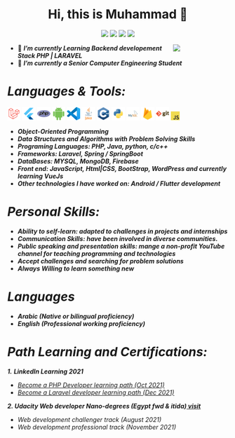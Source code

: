<h1 align="center">Hi, this is Muhammad 👋</h1>
<p align="center">
    <a href="https://www.linkedin.com/in/muhammad-salah-4a749018b/"><img src="https://img.shields.io/badge/LinkedIn-Contact-blue"/></a>
    <a href="https://www.youtube.com/channel/UCnVzhpqu7gFn_1ycHyI9ofA"><img src="https://img.shields.io/badge/Youtube-Contact-red"/></a>
    <a href="https://www.hackerrank.com/mo_sala7"><img src="https://img.shields.io/badge/HackerRank-Follow-green"/></a>
    <a href="https://www.facebook.com/profile.php?id=100004219846601"><img src="https://img.shields.io/badge/Facebook-Contact-blue"/></a>
  </p>

  <img src="https://github.com/mohamedabusrea/mohamedabusrea/blob/master/profile-img.png" align="right" width="25%"/>

- 🔭 **_I’m currently Learning Backend developement Stack PHP | LARAVEL_**
- 🌱 **_I’m currently a Senior Computer Engineering Student_**

# _Languages & Tools:_

<code><img height="30" src="https://raw.githubusercontent.com/github/explore/80688e429a7d4ef2fca1e82350fe8e3517d3494d/topics/laravel/laravel.png"></code>
<code><img height="30" src="https://raw.githubusercontent.com/github/explore/80688e429a7d4ef2fca1e82350fe8e3517d3494d/topics/flutter/flutter.png"></code>
<code><img height="30" src="https://raw.githubusercontent.com/github/explore/80688e429a7d4ef2fca1e82350fe8e3517d3494d/topics/php/php.png"></code>
<code><img height="30" src="https://raw.githubusercontent.com/github/explore/80688e429a7d4ef2fca1e82350fe8e3517d3494d/topics/android/android.png"></code>
<code><img height="30" src="https://raw.githubusercontent.com/github/explore/80688e429a7d4ef2fca1e82350fe8e3517d3494d/topics/visual-studio-code/visual-studio-code.png"></code>
<code><img height="30" src="https://raw.githubusercontent.com/github/explore/80688e429a7d4ef2fca1e82350fe8e3517d3494d/topics/java/java.png"></code>
<code><img height="30" src="https://raw.githubusercontent.com/github/explore/80688e429a7d4ef2fca1e82350fe8e3517d3494d/topics/cpp/cpp.png"></code>
<code><img height="30" src="https://raw.githubusercontent.com/github/explore/80688e429a7d4ef2fca1e82350fe8e3517d3494d/topics/python/python.png"></code>
<code><img height="30" src="https://raw.githubusercontent.com/github/explore/80688e429a7d4ef2fca1e82350fe8e3517d3494d/topics/mysql/mysql.png"></code>
<code><img height="30" src="https://raw.githubusercontent.com/github/explore/80688e429a7d4ef2fca1e82350fe8e3517d3494d/topics/firebase/firebase.png"></code>
<code><img height="30" src="https://raw.githubusercontent.com/github/explore/80688e429a7d4ef2fca1e82350fe8e3517d3494d/topics/git/git.png"></code>
<code><img height="20" src="https://raw.githubusercontent.com/github/explore/80688e429a7d4ef2fca1e82350fe8e3517d3494d/topics/javascript/javascript.png"></code>


- **_Object-Oriented Programming_**
- **_Data Structures and Algorithms with Problem Solving Skills_**
- **_Programing Languages: PHP, Java, python, c/c++_**
- **_Frameworks: Laravel, Spring / SpringBoot_**
- **_DataBases: MYSQL, MongoDB, Firebase_**
- **_Front end: JavaScript, Html|CSS, BootStrap, WordPress and currently learning VueJs_**
- **_Other technologies I have worked on: Android / Flutter development_**


# _Personal Skills:_
- **_Ability to self-learn: adapted to challenges in projects and internships_**
- **_Communication Skills: have been involved in diverse communities._**
- **_Public speaking and presentation skills: mange a non-profit YouTube channel for teaching programming and technologies_**
- **_Accept challenges and searching for problem solutions_**
- **_Always Willing to learn something new_**

# _Languages_

- **_Arabic (Native or bilingual proficiency)_**
- **_English (Professional working proficiency)_**

# _Path Learning and Certifications:_

**_1._** **_LinkedIn Learning 2021_**

-  _[Become a PHP Developer learning path (Oct 2021)](https://www.linkedin.com/learning/paths/become-a-php-developer-2)_
-  _[Become a Laravel developer learning path (Dec 2021)](https://www.linkedin.com/learning/paths/become-a-laravel-developer)_


**_2. Udacity Web developer Nano-degrees (Egypt fwd & itida)_<a href="https://egfwd.com/"> _visit_</a>** 

- _Web development challenger track (August 2021)_
- _Web development professional track (November 2021)_



